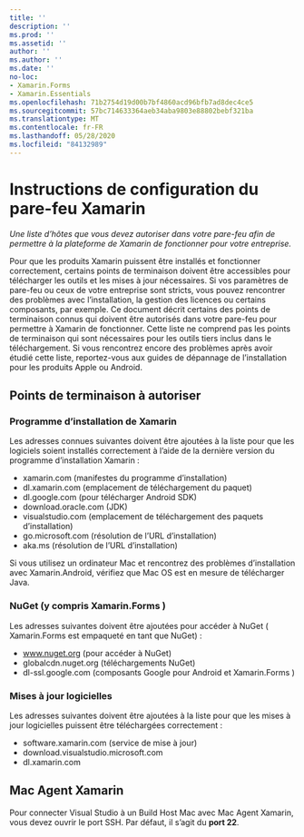 ```yaml
---
title: ''
description: ''
ms.prod: ''
ms.assetid: ''
author: ''
ms.author: ''
ms.date: ''
no-loc:
- Xamarin.Forms
- Xamarin.Essentials
ms.openlocfilehash: 71b2754d19d00b7bf4860acd96bfb7ad8dec4ce5
ms.sourcegitcommit: 57bc714633364aeb34aba9803e88802bebf321ba
ms.translationtype: MT
ms.contentlocale: fr-FR
ms.lasthandoff: 05/28/2020
ms.locfileid: "84132989"
---
```

# <a name="xamarin-firewall-configuration-instructions"></a>Instructions de configuration du pare-feu Xamarin

_Une liste d’hôtes que vous devez autoriser dans votre pare-feu afin de permettre à la plateforme de Xamarin de fonctionner pour votre entreprise._

Pour que les produits Xamarin puissent être installés et fonctionner correctement, certains points de terminaison doivent être accessibles pour télécharger les outils et les mises à jour nécessaires. Si vos paramètres de pare-feu ou ceux de votre entreprise sont stricts, vous pouvez rencontrer des problèmes avec l’installation, la gestion des licences ou certains composants, par exemple. Ce document décrit certains des points de terminaison connus qui doivent être autorisés dans votre pare-feu pour permettre à Xamarin de fonctionner. Cette liste ne comprend pas les points de terminaison qui sont nécessaires pour les outils tiers inclus dans le téléchargement. Si vous rencontrez encore des problèmes après avoir étudié cette liste, reportez-vous aux guides de dépannage de l’installation pour les produits Apple ou Android.

## <a name="endpoints-to-allow"></a>Points de terminaison à autoriser

### <a name="xamarin-installer"></a>Programme d’installation de Xamarin

Les adresses connues suivantes doivent être ajoutées à la liste pour que les logiciels soient installés correctement à l’aide de la dernière version du programme d’installation Xamarin :

- xamarin.com (manifestes du programme d’installation)
- dl.xamarin.com (emplacement de téléchargement du paquet)
- dl.google.com (pour télécharger Android SDK)
- download.oracle.com (JDK)
- visualstudio.com (emplacement de téléchargement des paquets d’installation)
- go.microsoft.com (résolution de l’URL d’installation)
- aka.ms (résolution de l’URL d’installation)

Si vous utilisez un ordinateur Mac et rencontrez des problèmes d’installation avec Xamarin.Android, vérifiez que Mac OS est en mesure de télécharger Java.

### <a name="nuget-including-xamarinforms"></a>NuGet (y compris Xamarin.Forms )

Les adresses suivantes doivent être ajoutées pour accéder à NuGet ( Xamarin.Forms est empaqueté en tant que NuGet) :

- www.nuget.org (pour accéder à NuGet)
- globalcdn.nuget.org (téléchargements NuGet)
- dl-ssl.google.com (composants Google pour Android et Xamarin.Forms )

### <a name="software-updates"></a>Mises à jour logicielles

Les adresses suivantes doivent être ajoutées à la liste pour que les mises à jour logicielles puissent être téléchargées correctement :

- software.xamarin.com (service de mise à jour)
- download.visualstudio.microsoft.com
- dl.xamarin.com

## <a name="xamarin-mac-agent"></a>Mac Agent Xamarin

Pour connecter Visual Studio à un Build Host Mac avec Mac Agent Xamarin, vous devez ouvrir le port SSH. Par défaut, il s’agit du **port 22**.
